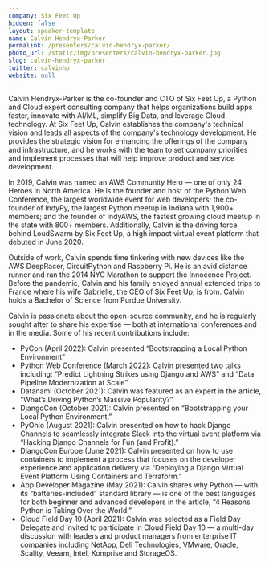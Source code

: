 ```yaml
---
company: Six Feet Up
hidden: false
layout: speaker-template
name: Calvin Hendryx-Parker
permalink: /presenters/calvin-hendryx-parker/
photo_url: /static/img/presenters/calvin-hendryx-parker.jpg
slug: calvin-hendryx-parker
twitter: calvinhp
website: null
---
```


Calvin Hendryx-Parker is the co-founder and CTO of Six Feet Up, a Python and Cloud expert consulting company that helps organizations build apps faster, innovate with AI/ML, simplify Big Data, and leverage Cloud technology. At Six Feet Up, Calvin establishes the company's technical vision and leads all aspects of the company's technology development. He provides the strategic vision for enhancing the offerings of the company and infrastructure, and he works with the team to set company priorities and implement processes that will help improve product and service development.

In 2019, Calvin was named an AWS Community Hero — one of only 24 Heroes in North America. He is the founder and host of the Python Web Conference, the largest worldwide event for web developers; the co-founder of IndyPy, the largest Python meetup in Indiana with 1,900+ members; and the founder of IndyAWS, the fastest growing cloud meetup in the state with 800+ members. Additionally, Calvin is the driving force behind LoudSwarm by Six Feet Up, a high impact virtual event platform that debuted in June 2020.

Outside of work, Calvin spends time tinkering with new devices like the AWS DeepRacer, CircuitPython and Raspberry Pi. He is an avid distance runner and ran the 2014 NYC Marathon to support the Innocence Project. Before the pandemic, Calvin and his family enjoyed annual extended trips to France where his wife Gabrielle, the CEO of Six Feet Up, is from. Calvin holds a Bachelor of Science from Purdue University.

Calvin is passionate about the open-source community, and he is regularly sought after to share his expertise — both at international conferences and in the media. Some of his recent contributions include:

- PyCon (April 2022): Calvin presented “Bootstrapping a Local Python Environment”
- Python Web Conference (March 2022): Calvin presented two talks including: “Predict Lightning Strikes using Django and AWS” and “Data Pipeline Modernization at Scale”
- Datanami (October 2021): Calvin was featured as an expert in the article, “What’s Driving Python’s Massive Popularity?”
- DjangoCon (October 2021): Calvin presented on “Bootstrapping your Local Python Environment.”
- PyOhio (August 2021): Calvin presented on how to hack Django Channels to seamlessly integrate Slack into the virtual event platform via “Hacking Django Channels for Fun (and Profit).”
- DjangoCon Europe (June 2021): Calvin presented on how to use containers to implement a process that focuses on the developer experience and application delivery via “Deploying a Django Virtual Event Platform Using Containers and Terraform.”
- App Developer Magazine (May 2021): Calvin shares why Python — with its “batteries-included” standard library — is one of the best languages for both beginner and advanced developers in the article, “4 Reasons Python is Taking Over the World.”
- Cloud Field Day 10 (April 2021): Calvin was selected as a Field Day Delegate and invited to participate in Cloud Field Day 10 — a multi-day discussion with leaders and product managers from enterprise IT companies including NetApp, Dell Technologies, VMware, Oracle, Scality, Veeam, Intel, Komprise and StorageOS.
